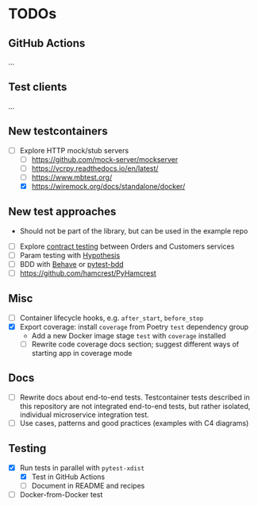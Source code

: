 # TODOs

## GitHub Actions

...

## Test clients

...

## New testcontainers

- [ ] Explore HTTP mock/stub servers
  - [ ] <https://github.com/mock-server/mockserver>
  - [ ] <https://vcrpy.readthedocs.io/en/latest/>
  - [ ] <https://www.mbtest.org/>
  - [x] <https://wiremock.org/docs/standalone/docker/>

## New test approaches

- Should not be part of the library, but can be used in the example repo

- [ ] Explore [contract testing](https://github.com/pact-foundation/pact-python) between Orders and Customers services
- [ ] Param testing with [Hypothesis](https://hypothesis.readthedocs.io/en/latest/)
- [ ] BDD with [Behave](https://behave.readthedocs.io/en/latest/) or [pytest-bdd](https://pypi.org/project/pytest-bdd/)
- [ ] <https://github.com/hamcrest/PyHamcrest>

## Misc

- [ ] Container lifecycle hooks, e.g. `after_start`, `before_stop`
- [x] Export coverage: install `coverage` from Poetry `test` dependency group
  - Add a new Docker image stage `test` with `coverage` installed
  - [ ] Rewrite code coverage docs section; suggest different ways of starting app in coverage mode

## Docs

- [ ] Rewrite docs about end-to-end tests.
      Testcontainer tests described in this repository are not integrated end-to-end tests,
      but rather isolated, individual microservice integration test.
- [ ] Use cases, patterns and good practices (examples with C4 diagrams)

## Testing

- [x] Run tests in parallel with `pytest-xdist`
  - [x] Test in GitHub Actions
  - [ ] Document in README and recipes
- [ ] Docker-from-Docker test
